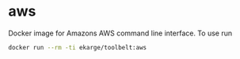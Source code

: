 
aws
===

Docker image for Amazons AWS command line interface. To use run

```bash
docker run --rm -ti ekarge/toolbelt:aws
```
